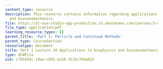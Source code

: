 ```yaml
---
content_type: resource
description: This resource contains information regarding applications to biophysics
  and bionanomechanics.
file: https://ol-ocw-studio-app-production.s3.amazonaws.com/courses/3-021j-introduction-to-modeling-and-simulation-spring-2012/c701034c19aacb55e3103116c764a015_MIT3_021JS12_P1_L10.pdf
file_type: application/pdf
learning_resource_types: []
parent_title: 'Part I: Particle and Continuum Methods'
parent_type: CourseSection
resourcetype: Document
title: Part I Lecture 10 Applications to biophysics and bionanomechanics
type: OCWFile
uid: c701034c-19aa-cb55-e310-3116c764a015
---
```

